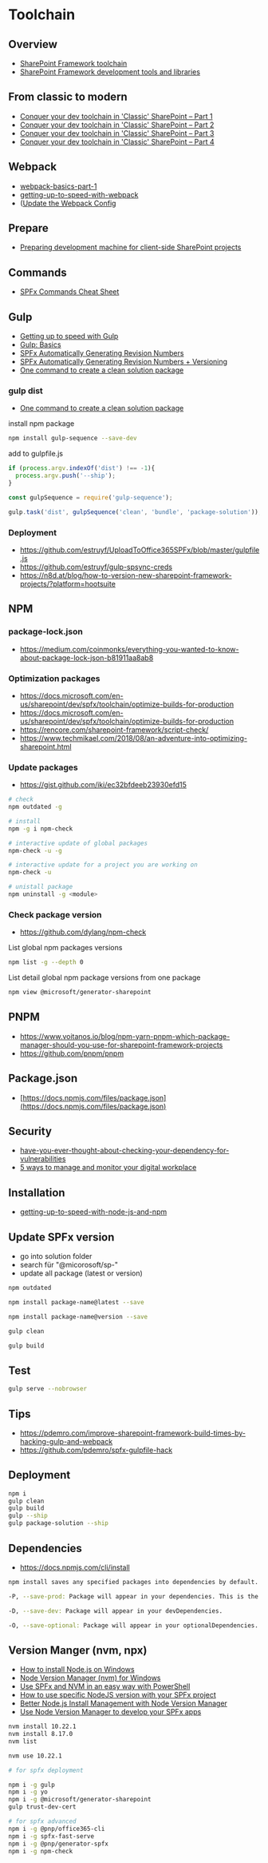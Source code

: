 # Toolchain

## Overview

- [SharePoint Framework toolchain](https://docs.microsoft.com/en-us/sharepoint/dev/spfx/toolchain/sharepoint-framework-toolchain)
- [SharePoint Framework development tools and libraries](https://github.com/SharePoint/sp-dev-docs/blob/master/docs/spfx/tools-and-libraries.md)

## From classic to modern

- [Conquer your dev toolchain in 'Classic' SharePoint – Part 1](https://julieturner.net/2018/01/conquer-your-dev-toolchain-in-classic-sharepoint-part-1/)
- [Conquer your dev toolchain in 'Classic' SharePoint – Part 2](https://julieturner.net/2018/01/conquer-your-dev-toolchain-in-classic-sharepoint-part-2/)
- [Conquer your dev toolchain in 'Classic' SharePoint – Part 3](https://julieturner.net/2018/01/conquer-your-dev-toolchain-in-classic-sharepoint-part-3/)
- [Conquer your dev toolchain in 'Classic' SharePoint – Part 4](https://julieturner.net/2018/01/conquer-your-dev-toolchain-in-classic-sharepoint-part-4/)

## Webpack

- [webpack-basics-part-1](https://medium.com/@baranovskyyoleg/webpack-basics-part-1-fcecae438ebe)
- [getting-up-to-speed-with-webpack](https://www.eliostruyf.com/getting-up-to-speed-with-webpack)
- ([Update the Webpack Config](https://www.andrewconnell.com/blog/leverage-webpack-define-plugin-spfx/)

## Prepare

- [Preparing development machine for client-side SharePoint projects](https://www.linkedin.com/pulse/preparing-development-machine-client-side-sharepoint-mac-koltyakov)

## Commands

- [SPFx Commands Cheat Sheet](https://www.c-sharpcorner.com/article/spfx-commands-cheat-sheet/)

## Gulp

- [Getting up to speed with Gulp](https://www.eliostruyf.com/getting-up-to-speed-with-gulp)
- [Gulp: Basics](https://medium.com/@baranovskyyoleg/gulp-basic-usage-7afc460119f0)
- [SPFx Automatically Generating Revision Numbers](https://thomasdaly.net/2018/08/12/spfx-automatically-generating-revision-numbers)
- [SPFx Automatically Generating Revision Numbers + Versioning](https://thomasdaly.net/2018/08/21/update-spfx-automatically-generating-revision-numbers-versioning)
- [One command to create a clean solution package](https://n8d.at/blog/gulp-dist-in-spfx-one-command-to-create-a-clean-solution-package/)

### gulp dist

- [One command to create a clean solution package](https://n8d.at/blog/gulp-dist-in-spfx-one-command-to-create-a-clean-solution-package)

install npm package

```bash
npm install gulp-sequence --save-dev
```

add to gulpfile.js

```ts
if (process.argv.indexOf('dist') !== -1){
  process.argv.push('--ship');
}

const gulpSequence = require('gulp-sequence');

gulp.task('dist', gulpSequence('clean', 'bundle', 'package-solution'));
```

### Deployment

- <https://github.com/estruyf/UploadToOffice365SPFx/blob/master/gulpfile.js>
- <https://github.com/estruyf/gulp-spsync-creds>
- <https://n8d.at/blog/how-to-version-new-sharepoint-framework-projects/?platform=hootsuite>

## NPM

### package-lock.json

- <https://medium.com/coinmonks/everything-you-wanted-to-know-about-package-lock-json-b81911aa8ab8>

### Optimization packages

- <https://docs.microsoft.com/en-us/sharepoint/dev/spfx/toolchain/optimize-builds-for-production>
- <https://docs.microsoft.com/en-us/sharepoint/dev/spfx/toolchain/optimize-builds-for-production>
- https://rencore.com/sharepoint-framework/script-check/
- <https://www.techmikael.com/2018/08/an-adventure-into-optimizing-sharepoint.html>

### Update packages

- https://gist.github.com/iki/ec32bfdeeb23930efd15

```bash
# check
npm outdated -g

# install
npm -g i npm-check

# interactive update of global packages
npm-check -u -g

# interactive update for a project you are working on
npm-check -u

# unistall package
npm uninstall -g <module>
```

### Check package version

- https://github.com/dylang/npm-check

List global npm  packages versions

```bash
npm list -g --depth 0
```

List detail global npm  package versions from one package

```bash
npm view @microsoft/generator-sharepoint
```

## PNPM

- <https://www.voitanos.io/blog/npm-yarn-pnpm-which-package-manager-should-you-use-for-sharepoint-framework-projects>
- <https://github.com/pnpm/pnpm>

## Package.json

- [https://docs.npmjs.com/files/package.json](https://docs.npmjs.com/files/package.json)

## Security

- [have-you-ever-thought-about-checking-your-dependency-for-vulnerabilities](https://www.eliostruyf.com/have-you-ever-thought-about-checking-your-dependency-for-vulnerabilities/)
- [5 ways to manage and monitor your digital workplace](https://www.valointranet.com/blog/5-ways-to-manage-and-monitor-your-digital-workplace/)

## Installation

- [getting-up-to-speed-with-node-js-and-npm](https://www.eliostruyf.com/getting-up-to-speed-with-node-js-and-npm)

## Update SPFx version

- go into solution folder
- search für "@micorosoft/sp-"
- update all package (latest or version)

```bash
npm outdated
```

```bash
npm install package-name@latest --save
```

```bash
npm install package-name@version --save
```

```bash
gulp clean
```

```bash
gulp build
```

## Test

```bash
gulp serve --nobrowser
```

## Tips

- <https://pdemro.com/improve-sharepoint-framework-build-times-by-hacking-gulp-and-webpack>
- <https://github.com/pdemro/spfx-gulpfile-hack>

## Deployment

```bash
npm i
gulp clean
gulp build
gulp --ship
gulp package-solution --ship
```

## Dependencies

- <https://docs.npmjs.com/cli/install>

```bash
npm install saves any specified packages into dependencies by default. Additionally, you can control where and how they get saved with some additional flags:

-P, --save-prod: Package will appear in your dependencies. This is the default unless -D or -O are present.

-D, --save-dev: Package will appear in your devDependencies.

-O, --save-optional: Package will appear in your optionalDependencies.
```

## Version Manger (nvm, npx)

- [How to install Node.js on Windows](https://channel9.msdn.com/Series/Beginners-Series-to-NodeJS/How-to-install-Nodejs-on-Windows-3-of-26)
- [Node Version Manager (nvm) for Windows](https://github.com/coreybutler/nvm-windows)
- [Use SPFx and NVM in an easy way with PowerShell](https://jonasbjerke.wordpress.com/2019/01/09/use-spfx-and-nvm-in-an-easy-way-with-powershell/)
- [How to use specific NodeJS version with your SPFx project](https://n8d.at/blog/how-to-use-specific-nodejs-version-with-your-spfx-project)
- [Better Node.js Install Management with Node Version Manager](https://www.andrewconnell.com/blog/better-node-js-install-management-with-node-version-manager)
- [Use Node Version Manager to develop your SPFx apps ](https://techcommunity.microsoft.com/t5/microsoft-365-pnp-blog/use-node-version-manager-to-develop-your-spfx-apps/ba-p/2128393)

```bash
nvm install 10.22.1
nvm install 8.17.0
nvm list

nvm use 10.22.1

# for spfx deployment

npm i -g gulp
npm i -g yo
npm i -g @microsoft/generator-sharepoint
gulp trust-dev-cert

# for spfx advanced
npm i -g @pnp/office365-cli
npm i -g spfx-fast-serve
npm i -g @pnp/generator-spfx
npm i -g npm-check
```
